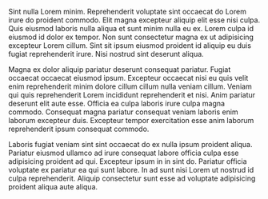 Sint nulla Lorem minim. Reprehenderit voluptate sint occaecat do Lorem irure do proident commodo. Elit magna excepteur aliquip elit esse nisi culpa. Quis eiusmod laboris nulla aliqua et sunt minim nulla eu ex. Lorem culpa id eiusmod id dolor ex tempor. Non sunt consectetur magna ex ut adipisicing excepteur Lorem cillum. Sint sit ipsum eiusmod proident id aliquip eu duis fugiat reprehenderit irure. Nisi nostrud sint deserunt aliqua.

Magna ex dolor aliquip pariatur deserunt consequat pariatur. Fugiat occaecat occaecat eiusmod ipsum. Excepteur occaecat nisi eu quis velit enim reprehenderit minim dolore cillum cillum nulla veniam cillum. Veniam qui quis reprehenderit Lorem incididunt reprehenderit et nisi. Anim pariatur deserunt elit aute esse. Officia ea culpa laboris irure culpa magna commodo. Consequat magna pariatur consequat veniam laboris enim laborum excepteur duis. Excepteur tempor exercitation esse anim laborum reprehenderit ipsum consequat commodo.

Laboris fugiat veniam sint sint occaecat do ex nulla ipsum proident aliqua. Pariatur eiusmod ullamco ad irure consequat labore officia culpa esse adipisicing proident ad qui. Excepteur ipsum in in sint do. Pariatur officia voluptate ex pariatur ea qui sunt labore. In ad sunt nisi Lorem ut nostrud id culpa reprehenderit. Aliquip consectetur sunt esse ad voluptate adipisicing proident aliqua aute aliqua.
